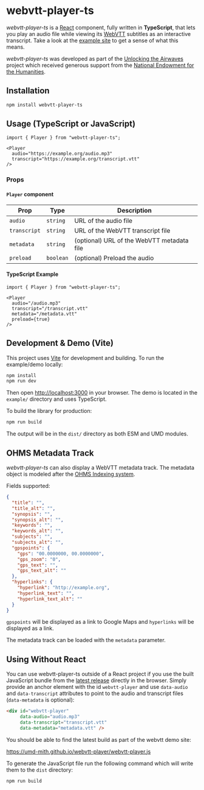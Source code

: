# webvtt-player-ts

*webvtt-player-ts* is a [React] component, fully written in **TypeScript**, that lets you play an audio file while viewing its [WebVTT] subtitles as an interactive transcript. Take a look at the [example site] to get a sense of what this means.

*webvtt-player-ts* was developed as part of the [Unlocking the Airwaves] project which received generous support from the [National Endowment for the Humanities].

## Installation

```bash
npm install webvtt-player-ts
```

## Usage (TypeScript or JavaScript)

```tsx
import { Player } from "webvtt-player-ts";

<Player
  audio="https://example.org/audio.mp3"
  transcript="https://example.org/transcript.vtt"
/>
```

### Props

#### `Player` component
| Prop         | Type     | Description |
|--------------|----------|-------------|
| `audio`      | `string` | URL of the audio file |
| `transcript` | `string` | URL of the WebVTT transcript file |
| `metadata`   | `string` | (optional) URL of the WebVTT metadata file |
| `preload`    | `boolean`| (optional) Preload the audio |

#### TypeScript Example

```tsx
import { Player } from "webvtt-player-ts";

<Player
  audio="/audio.mp3"
  transcript="/transcript.vtt"
  metadata="/metadata.vtt"
  preload={true}
/>
```

## Development & Demo (Vite)

This project uses [Vite](https://vitejs.dev/) for development and building. To run the example/demo locally:

```bash
npm install
npm run dev
```

Then open [http://localhost:3000](http://localhost:3000) in your browser. The demo is located in the `example/` directory and uses TypeScript.

To build the library for production:

```bash
npm run build
```

The output will be in the `dist/` directory as both ESM and UMD modules.

## OHMS Metadata Track

*webvtt-player-ts* can also display a WebVTT metadata track. The metadata object is modeled after the [OHMS Indexing system](http://ohda.matrix.msu.edu/2014/11/indexing-interviews-in-ohms/).

Fields supported:

```json
{
  "title": "",
  "title_alt": "",
  "synopsis": "",
  "synopsis_alt": "",
  "keywords": "",
  "keywords_alt": "",
  "subjects": "",
  "subjects_alt": "",
  "gpspoints": {
    "gps": "00.0000000, 00.0000000",
    "gps_zoom": "0",
    "gps_text": "",
    "gps_text_alt": ""
  },
  "hyperlinks": {
    "hyperlink": "http://example.org",
    "hyperlink_text": "",
    "hyperlink_text_alt": ""
  }
}
```

`gpspoints` will be displayed as a link to Google Maps and `hyperlinks` will be displayed as a link.

The metadata track can be loaded with the `metadata` parameter.

## Using Without React

You can use webvtt-player-ts outside of a React project if you use the built JavaScript bundle from the [latest release](https://github.com/umd-mith/webvtt-player/releases) directly in the browser. Simply provide an anchor element with the id `webvtt-player` and use `data-audio` and `data-transcript` attributes to point to the audio and transcript files (`data-metadata` is optional):

```html
<div id="webvtt-player"
     data-audio="audio.mp3"
     data-transcript="transcript.vtt"
     data-metadata="metadata.vtt" />
```

You should be able to find the latest build as part of the webvtt demo site:

https://umd-mith.github.io/webvtt-player/webvtt-player.js

To generate the JavaScript file run the following command which will write them to the `dist` directory:

    npm run build

[WEBVTT]: https://en.wikipedia.org/wiki/WebVTT
[JavaScript API]: https://developer.mozilla.org/en-US/docs/Web/API/WebVTT_API
[React]: https://reactjs.org/
[example site]: https://umd-mith.github.io/webvtt-player
[Unlocking the Airwaves]: https://mith.umd.edu/research/unlocking-the-airwaves/
[National Endowment for the Humanities]: https://www.neh.gov/
